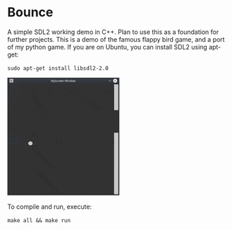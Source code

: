 # Bounce
A simple SDL2 working demo in C++. Plan to use this as a foundation for further projects. This is a demo of the famous flappy bird game, and a port of my python game. If you are on Ubuntu, you can install SDL2 using apt-get:
```
sudo apt-get install libsdl2-2.0
```

![](https://github.com/adityapande-1995/CPP_Projects/blob/master/bounce/bounce.gif)

To compile and run, execute:
```
make all && make run
```
